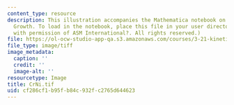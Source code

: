 ```yaml
---
content_type: resource
description: This illustration accompanies the Mathematica notebook on Diffusional
  Growth. To load in the notebook, place this file in your user directory. (Reprinted
  with permission of ASM International?. All rights reserved.)
file: https://ol-ocw-studio-app-qa.s3.amazonaws.com/courses/3-21-kinetic-processes-in-materials-spring-2006/cf286cf1b95fb84c932fc2765d644623_CrNi.tif
file_type: image/tiff
image_metadata:
  caption: ''
  credit: ''
  image-alt: ''
resourcetype: Image
title: CrNi.tif
uid: cf286cf1-b95f-b84c-932f-c2765d644623
---
```

